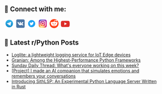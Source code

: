 ## 🔎 Connect with me:
[<img src="https://github.com/bullbesh/bullbesh/blob/main/images/Telegram.png" width="32" height="32" />](https://t.me/bullbesh)
[<img src="https://github.com/bullbesh/bullbesh/blob/main/images/VK.png" width="32" height="32" />](https://vk.com/bullbesh)
[<img src="https://github.com/bullbesh/bullbesh/blob/main/images/Twitter.png" width="32" height="32" />](https://twitter.com/bullbesh1)
[<img src="https://github.com/bullbesh/bullbesh/blob/main/images/Instagram.png" width="32" height="32" />](https://www.instagram.com/bullbesh)
[<img src="https://github.com/bullbesh/bullbesh/blob/main/images/Reddit.png" width="32" height="32" />](https://www.reddit.com/user/bullbesh)
[<img src="https://github.com/bullbesh/bullbesh/blob/main/images/YouTube.png" width="32" height="32" />](https://www.youtube.com/channel/UCtfjRs6uzgq5mfm8S06WTcg)

## 📕 Latest r/Python Posts
<!-- BLOG-POST-LIST:START -->
- [Loglite: a lightweight logging service for IoT Edge devices](https://www.reddit.com/r/Python/comments/1j6ycbl/loglite_a_lightweight_logging_service_for_iot/)
- [Granian: Among the Highest-Performance Python Frameworks](https://www.reddit.com/r/Python/comments/1j6x7dm/granian_among_the_highestperformance_python/)
- [Sunday Daily Thread: What&#39;s everyone working on this week?](https://www.reddit.com/r/Python/comments/1j6upf0/sunday_daily_thread_whats_everyone_working_on/)
- [[Project] I made an AI companion that simulates emotions and remembers your conversations](https://www.reddit.com/r/Python/comments/1j6tzrz/project_i_made_an_ai_companion_that_simulates/)
- [Introducing SithLSP: An Experimental Python Language Server Written in Rust](https://www.reddit.com/r/Python/comments/1j6rmdf/introducing_sithlsp_an_experimental_python/)
<!-- BLOG-POST-LIST:END -->
